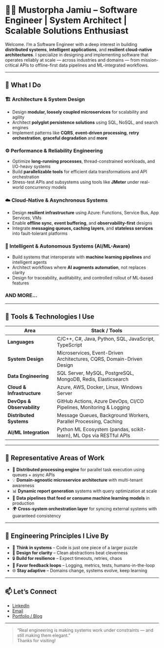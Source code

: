 # 👨‍💻 Mustorpha Jamiu – Software Engineer | System Architect | Scalable Solutions Enthusiast

Welcome. I’m a Software Engineer with a deep interest in building **distributed systems**, **intelligent applications**, and **resilient cloud-native architectures**. I specialize in designing and implementing software that operates reliably at scale — across industries and domains — from mission-critical APIs to offline-first data pipelines and ML-integrated workflows.

---

## 🧠 What I Do

### 🏗️ Architecture & System Design
- Design **modular, loosely coupled microservices** for scalability and agility  
- Architect **polyglot persistence solutions** using SQL, NoSQL, and search engines  
- Implement patterns like **CQRS**, **event-driven processing**, **retry orchestration**, **graceful degradation** and **more**

### ⚙️ Performance & Reliability Engineering
- Optimize **long-running processes**, thread-constrained workloads, and I/O-heavy systems  
- Build **parallelizable tools** for efficient data transformations and API orchestration  
- Stress-test APIs and subsystems using tools like **JMeter** under real-world concurrency models

### ☁️ Cloud-Native & Asynchronous Systems
- Design **resilient infrastructure** using Azure: Functions, Service Bus, App Services, VMs  
- Enable **offline sync**, **event buffering**, and **observability-first** designs  
- Integrate **messaging queues, caching layers**, and **stateless services** into fault-tolerant platforms

### 🤖 Intelligent & Autonomous Systems (AI/ML-Aware)
- Build systems that interoperate with **machine learning pipelines** and intelligent agents  
- Architect workflows where **AI augments automation**, not replaces clarity  
- Design for traceability, auditability, and controlled rollout of ML-based features

### AND MORE...

---

## 🧰 Tools & Technologies I Use

| Area              | Stack / Tools |
|-------------------|---------------|
| **Languages**     | C/C++, C#, Java, Python, SQL, JavaScript, TypeScript |
| **System Design**     | Microservices, Event-Driven Architectures, CQRS, Domain-Driven Design |
| **Data Engineering**  | SQL Server, MySQL, PostgreSQL, MongoDB, Redis, Elasticsearch |
| **Cloud & Infrastructure** | Azure, AWS, Docker, Linux, Windows Server |
| **DevOps & Observability** | GitHub Actions, Azure DevOps, CI/CD Pipelines, Monitoring & Logging |
| **Distributed Systems** | Message Queues, Background Workers, Parallel Processing, Caching |
| **AI/ML Integration** | Python ML Ecosystem (pandas, scikit-learn), ML Ops via RESTful APIs |

---

## 📌 Representative Areas of Work

- 🔁 **Distributed processing engine** for parallel task execution using queues + async APIs  
- 💡 **Domain-agnostic microservice architecture** with multi-tenant awareness  
- 📊 **Dynamic report generation** systems with query optimization at scale  
- 🤖 **Data pipelines that feed or consume machine learning models** in production  
- 🌍 **Cross-system orchestration layer** for syncing external systems with guaranteed consistency  

---

## 🧭 Engineering Principles I Live By

- 🧠 **Think in systems** – Code is just one piece of a larger puzzle  
- 📐 **Design for clarity** – Clean abstractions beat cleverness  
- 🔒 **Build for resilience** – Expect timeouts, retries, chaos  
- 🔁 **Favor feedback loops** – Logging, metrics, tests, humans-in-the-loop  
- 🌐 **Stay adaptive** – Domains change, systems evolve, keep learning

---

## 📫 Let’s Connect

- [LinkedIn](https://linkedin.com/in/mustorpha-jamiu)
- [Email](mailto:mustorphajamiu@gmail.com)
- [Portfolio / Blog](#)

---

> “Real engineering is making systems work under constraints — and still making them elegant.”  
> Thanks for visiting!
